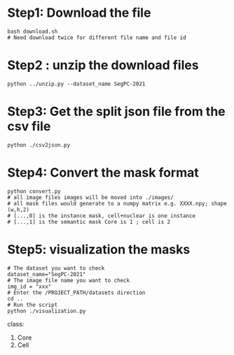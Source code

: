 # Step1: Download the file 
```
bash download.sh
# Need download twice for different file name and file id
```

# Step2 : unzip the download files
```
python ../unzip.py --dataset_name SegPC-2021
```
# Step3: Get the split json file from the csv file
```
python ./csv2json.py
```

# Step4: Convert the mask format
```
python convert.py
# all image files images will be moved into ./images/
# all mask files would generate to a numpy matrix e.g. XXXX.npy; shape (w,h,2)
# [...,0] is the instance mask, cell+nuclear is one instance
# [...,1] is the semantic mask Core is 1 ; cell is 2
```

# Step5: visualization the masks
```
# The dataset you want to check
dataset_name="SegPC-2021" 
# The image file name you want to check
img_id = "xxx"
# Enter the /PROJECT_PATH/datasets direction
cd ..  
# Run the script 
python ./visualization.py

```
class:
1. Core
2. Cell
